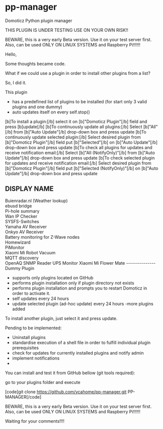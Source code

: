 # pp-manager
Domoticz Python plugin manager

THIS PLUGIN IS UNDER TESTING USE ON YOUR OWN RISK!!

BEWARE, this is a very early Beta version. Use it on your test server first.
 Also, can be used ONLY ON LINUX SYSTEMS and Raspberry Pi!!!!!!


Hello,

Some thoughts became code.

What if we could use a plugin in order to install other plugins from a list?

So, I did it.

This plugin 
- has a predefined list of plugins to be installed (for start only 3 valid plugins and one dummy)
- auto updates itself on every self.stop()

[b]To install a plugin:[/b] select it on [b]"Domoticz Plugin"[/b] field and press [b]update[/b]
[b]To continuously update all plugins:[/b] Select [b]"All"[/b] from [b]"Auto Update"[/b] drop-down box and press update
[b]To continuously update selected plugin:[/b] Select desired plugin from [b]"Domoticz Plugin"[/b] field put [b]"Selected"[/b] on [b]"Auto Update"[/b] drop-down box and press update
[b]To check all plugins for updates and receive notification email:[/b] Select [b]"All (NotifyOnly)"[/b] from [b]"Auto Update"[/b] drop-down box and press update
[b]To check selected plugin for updates and receive notification email:[/b] Select desired plugin from [b]"Domoticz Plugin"[/b] field put [b]"Selected (NotifyOnly)"[/b] on [b]"Auto Update"[/b] drop-down box and press update



DISPLAY NAME                                     
---------------------------------------------
Buienradar.nl (Weather lookup)               
ebusd bridge                                            
Pi-hole summary                                        
Wan IP Checker                                           
SYSFS-Switches                                           
Yamaha AV Receiver                                   
Onkyo AV Receiver                                      
Battery monitoring for Z-Wave nodes           
Homewizard                                               
PiMonitor                                                   
Xiaomi Mi Robot Vacuum                        
MQTT discovery                                     
OpenAQ
SNMP Reader
UPS Monitor
Xiaomi Mi Flower Mate
---------------Dummy Plugin


- supports only plugins located on GitHub
- performs plugin installation only if plugin directory not exists
- performs plugin installation and prompts you to restart Domoticz in order to activate it.
- self updates every 24 hours
- update selected plugin (ad-hoc update) every 24 hours
 -more plugins added

To install another plugin, just select it and press update.


Pending to be implemented:
 - Uninstall plugins
 - standardise execution of a shell file in order to fulfill individual plugin prerequisites
 - check for updates for currently installed plugins and notify admin
 - implement notifications 
 - 



You can install and test it from GitHub bellow (git tools required):

go to your plugins folder
and execute 

[code]git clone https://github.com/ycahome/pp-manager.git PP-MANAGER[/code]




BEWARE, this is a very early Beta version. Use it on your test server first.
Also, can be used ONLY ON LINUX SYSTEMS and Raspberry Pi!!!!!!


Waiting for your comments!!!!
